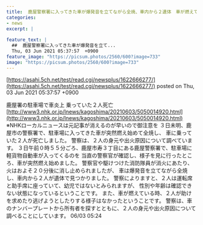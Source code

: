 ```yaml
---
title:  鹿屋警察署に入ってきた車が爆発音を立てながら全焼、車内から２遺体　車が燃えている時、助けを求めたり逃げようとしたりする様子なし 
categories:
- news
excerpt: |
  
feature_text: |
  ##  鹿屋警察署に入ってきた車が爆発音を立て...
  Thu, 03 Jun 2021 05:37:57  +0900
feature_image: "https://picsum.photos/2560/600?image=733"
image: "https://picsum.photos/2560/600?image=733"
---
```


[https://asahi.5ch.net/test/read.cgi/newsplus/1622666277/](https://asahi.5ch.net/test/read.cgi/newsplus/1622666277/)
posted on Thu, 03 Jun 2021 05:37:57  +0900

<!--more-->

鹿屋署の駐車場で車炎上 乗っていた２人死亡 [http://www3.nhk.or.jp/lnews/kagoshima/20210603/5050014920.html](http://www3.nhk.or.jp/lnews/kagoshima/20210603/5050014920.html) ※NHKローカルニュースは元記事が消えるのが早いので御注意を ３日未明、鹿屋市の警察署で、駐車場に入ってきた車が突然燃え始めて全焼し、 車に乗っていた２人が死亡しました。 警察は、２人の身元や出火原因について調べています。 ３日午前０時５５分ごろ、鹿屋市寿３丁目にある鹿屋警察署で、駐車場に軽貨物自動車が入ってくるのを 当直の警察官が確認し、様子を見に行ったところ、車が突然燃え始めました。 警察官や駆けつけた消防隊員が消火にあたり、火はおよそ２０分後に消し止められましたが、 車は爆発音を立てながら全焼し、車内から２人が遺体で見つかりました。 警察によりますと、２人は運転席と助手席に座っていて、幼児ではないとみられますが、 性別や年齢は確認できない状態になっているということです。 また、車が燃えている時、２人が助けを求めたり逃げようとしたりする様子はなかったということです。 警察は、車のナンバープレートから所有者を探すとともに、２人の身元や出火原因について調べることにしています。 06/03 05:24
